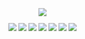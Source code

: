 <div align="center">
<img src="https://up.enterdesk.com/edpic_source/80/31/fb/8031fbe1eb522f093fc8ab2c83e74fd3.jpg" />
</div>

<p align="center">
<img src="https://img.shields.io/badge/Arch%20Linux-33aadd?style=for-the-badge&logo=arch-linux&logoColor=white" />
<img src="https://img.shields.io/badge/-C++-00599C?style=for-the-badge&logo=c&logoColor=white" />
<img src="https://img.shields.io/badge/go-%2300ADD8.svg?&style=for-the-badge&logo=go&logoColor=white" />
<img src="https://img.shields.io/badge/lua-%232C2D72.svg?&style=for-the-badge&logo=lua&logoColor=white" />
<img src="https://img.shields.io/badge/-Python-8fcfd1?style=for-the-badge&logo=Python&logoColor=white" />
<img src="https://img.shields.io/badge/typescript%20-%23007ACC.svg?&style=for-the-badge&logo=typescript&logoColor=white" />
<img src="https://img.shields.io/badge/neovim-%2357A143.svg?&style=for-the-badge&logo=neovim&logoColor=white" />
</p>
